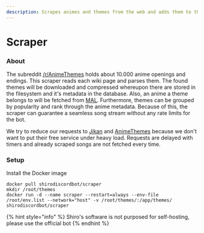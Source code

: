 ```yaml
---
description: Scrapes animes and themes from the web and adds them to the database
---
```


# Scraper

### About

The subreddit [/r/AnimeThemes](https://www.reddit.com/r/AnimeThemes/) holds about 10.000 anime openings and endings. This scraper reads each wiki page and parses them. The found themes will be downloaded and compressed whereupon there are stored in the filesystem and it's metadata in the database. Also, an anime a theme belongs to will be fetched from [MAL](https://myanimelist.net/). Furthermore, themes can be grouped by popularity and rank through the anime metadata. Because of this, the scraper can guarantee a seamless song stream without any rate limits for the bot.

We try to reduce our requests to [Jikan](https://jikan.moe/) and [AnimeThemes](https://animethemes.moe/) because we don't want to put their free service under heavy load. Requests are delayed with timers and already scraped songs are not fetched every time.

### Setup

Install the Docker image

```text
docker pull shirodiscordbot/scraper
mkdir /root/themes
docker run -d --name scraper --restart=always --env-file /root/env.list --network="host" -v /root/themes/:/app/themes/ shirodiscordbot/scraper
```

{% hint style="info" %}
Shiro's software is not purposed for self-hosting, please use the official bot
{% endhint %}



